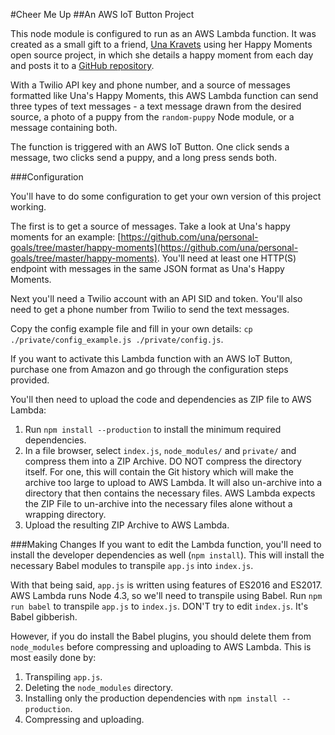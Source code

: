 #Cheer Me Up
##An AWS IoT Button Project

This node module is configured to run as an AWS Lambda function. It was created as a small gift to a friend, [Una Kravets](http://www.github.com/una) using her Happy Moments open source project, in which she details a happy moment from each day and posts it to a [GitHub repository](https://github.com/una/personal-goals/tree/master/happy-moments).

With a Twilio API key and phone number, and a source of messages formatted like Una's Happy Moments, this AWS Lambda function can send three types of text messages - a text message drawn from the desired source, a photo of a puppy from the `random-puppy` Node module, or a message containing both.

The function is triggered with an AWS IoT Button. One click sends a message, two clicks send a puppy, and a long press sends both.

###Configuration

You'll have to do some configuration to get your own version of this project working.

The first is to get a source of messages. Take a look at Una's happy moments for an example: [https://github.com/una/personal-goals/tree/master/happy-moments](https://github.com/una/personal-goals/tree/master/happy-moments). You'll need at least one HTTP(S) endpoint with messages in the same JSON format as Una's Happy Moments.

Next you'll need a Twilio account with an API SID and token. You'll also need to get a phone number from Twilio to send the text messages.

Copy the config example file and fill in your own details: `cp ./private/config_example.js ./private/config.js`.

If you want to activate this Lambda function with an AWS IoT Button, purchase one from Amazon and go through the configuration steps provided.

You'll then need to upload the code and dependencies as  ZIP file to AWS Lambda:

1. Run `npm install --production` to install the minimum required dependencies.
2. In a file browser, select `index.js`, `node_modules/` and `private/` and compress them into a ZIP Archive. DO NOT compress the directory itself. For one, this will contain the Git history which will make the archive too large to upload to AWS Lambda. It will also un-archive into a directory that then contains the necessary files. AWS Lambda expects the ZIP File to un-archive into the necessary files alone without a wrapping directory.
3. Upload the resulting ZIP Archive to AWS Lambda.

###Making Changes
If you want to edit the Lambda function, you'll need to install the developer dependencies as well (`npm install`). This will install the necessary Babel modules to transpile `app.js` into `index.js`.

With that being said, `app.js` is written using features of ES2016 and ES2017. AWS Lambda runs Node 4.3, so we'll need to transpile using Babel. Run `npm run babel` to transpile `app.js` to `index.js`. DON'T try to edit `index.js`. It's Babel gibberish.

However, if you do install the Babel plugins, you should delete them from `node_modules` before compressing and uploading to AWS Lambda. This is most easily done by:

1. Transpiling `app.js`.
2. Deleting the `node_modules` directory.
3. Installing only the production dependencies with `npm install --production`.
4. Compressing and uploading.